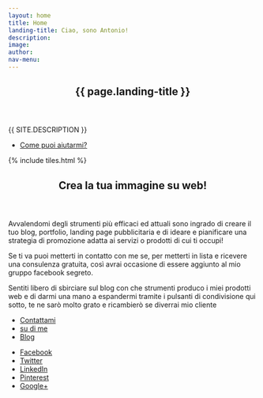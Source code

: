 ```yaml
---
layout: home
title: Home
landing-title: Ciao, sono Antonio!
description:
image:
author:
nav-menu:
---
```


<!-- Banner -->
<section id="banner" class="major">
	<div class="inner">
		<header class="major">
			<h1>{{ page.landing-title }}</h1>
		</header>
		<div class="content">
			<p style="text-transform: uppercase;">{{ site.description }}</p>
			<ul class="actions">
				<li><a href="#one" class="button next scrolly">Come puoi aiutarmi?</a></li>
			</ul>
		</div>
	</div>
</section>

<!-- Main -->
<div id="main">

<!-- One -->
{% include tiles.html %}

<!-- Two -->
<section id="two">
	<div class="inner">
		<header class="major">
			<h2>Crea la tua immagine su web!</h2>
		</header>
		<p>Avvalendomi degli strumenti più efficaci ed attuali sono ingrado di creare il tuo blog, portfolio, landing page pubblicitaria e di ideare e pianificare una strategia di promozione adatta ai servizi o prodotti di cui ti occupi!</p>
		<p>Se ti va puoi metterti in contatto con me se, per metterti in lista e ricevere una consulenza gratuita, così avrai occasione di essere aggiunto al mio gruppo facebook segreto.</p>
		<p>Sentiti libero di sbirciare sul blog con che strumenti produco i miei prodotti web e di darmi una mano a espandermi tramite i pulsanti di condivisione qui sotto, te ne sarò molto grato e ricambier&ograve; se diverrai mio cliente</p>
		<ul class="actions">
			<li><a href="contatti.html" class="button next">Contattami</a></li>
			<li><a href="chi-sono.html" class="button special icon fa-hand-peace-o">su di me</a></li>
			<li><a href="https://rebrand.ly/trendoblog" class="button icon fa-newspaper-o">Blog</a></li>
		</ul>
		<ul class="actions">
		<li><a href="https://facebook.com/" class="button special icon fa-facebook">Facebook</a></li>
		<li><a href="https://twitter.com/" class="button special icon fa-twitter">Twitter</a></li>
		<li><a href="https://linkedin.com/" class="button special icon fa-linkedin">LinkedIn</a></li>
		<li><a href="https://pinterest.com/" class="button special icon fa-pinterest">Pinterest</a></li>
		<li><a href="https://facebook.com/" class="button special icon fa-google-plus">Google+</a></li>
		</ul>
	</div>
</section>

</div>
